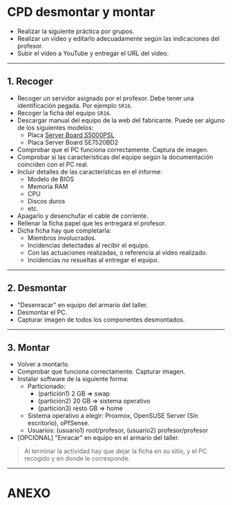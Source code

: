 
# CPD desmontar y montar

* Realizar la siguiente práctica por grupos.
* Realizar un vídeo y editarlo adecuadamente según las indicaciones del profesor.
* Subir el vídeo a YouTube y entregar el URL del vídeo.

---

## 1. Recoger

* Recoger un servidor asignado por el profesor. Debe tener una identificación pegada. Por ejemplo `SR16`.
* Recoger la ficha del equipo `SR16`.
* Descargar manual del equipo de la web del fabricante. Puede ser alguno de los siguientes modelos:
    * Placa [Server Board S5000PSL](https://www.intel.com/content/dam/support/us/en/documents/motherboards/server/s5000psl/sb/417435_d41763_008_s5000psl_tps_rev_17.pdf)
    * Placa Server Board SE7520BD2
* Comprobar que el PC funciona correctamente. Captura de imagen.
* Comprobar si las características del equipo según la documentación coinciden con el PC real.
* Incluir detalles de las características en el informe:
    * Modelo de BIOS
    * Memoria RAM
    * CPU
    * Discos duros
    * etc.
* Apagarlo y desenchufar el cable de corriente.
* Rellenar la ficha papel que les entregará el profesor.
* Dicha ficha hay que completarla:
   * Miembros involucrados.
   * Incidencias detectadas al recibir el equipo.
   * Con las actuaciones realizadas, o referencia al vídeo realizado.
   * Incidencias no resueltas al entregar el equipo.

---

## 2. Desmontar

* "Desenracar" en equipo del armario del taller.
* Desmontar el PC.
* Capturar imagen de todos los componentes desmontados.

---

## 3. Montar

* Volver a montarlo.
* Comprobar que funciona correctamente. Capturar imagen.
* Instalar software de la siguiente forma:
    * Particionado:
        * (partición1) 2 GB => swap
        * (partición2) 20 GB => sistema operativo
        * (partición3) resto GB => home
    * Sistema operativo a elegir: Proxmox, OpenSUSE Server (Sin escritorio), oPfSense.
    * Usuarios: (usuario1) root/profesor, (usuario2) profesor/profesor
* [OPCIONAL] "Enracar" en equipo en el armario del taller.

> Al terminar la actividad hay que dejar la ficha en su sitio, y el PC recogido y en donde le corresponde.

---

# ANEXO
